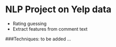 # NLP Project on Yelp data 

* Rating guessing
* Extract features from comment text

###Techniques:
to be added
...